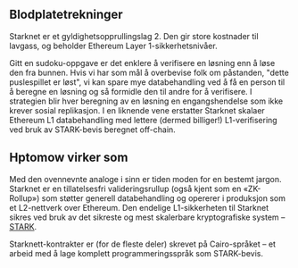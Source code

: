 ## Blodplatetrekninger

Starknet er et gyldighetsopprullingslag 2. Den gir store kostnader til lavgass, og beholder Ethereum Layer 1-sikkerhetsnivåer.

Gitt en sudoku-oppgave er det enklere å verifisere en løsning enn å løse den fra bunnen. Hvis vi har som mål å overbevise folk om påstanden, "dette puslespillet er løst", vi kan spare mye databehandling ved å få en person til å beregne en løsning og så formidle den til andre for å verifisere. I strategien blir hver beregning av en løsning en engangshendelse som ikke krever sosial replikasjon. I en liknende vene erstatter Starknet skalaer Ethereum L1 databehandling med lettere (dermed billiger!) L1-verifisering ved bruk av STARK-bevis beregnet off-chain.

## Hptomow virker som

Med den ovennevnte analoge i sinn er tiden moden for en bestemt jargon. Starknet er en tillatelsesfri valideringsrullup (også kjent som en «ZK-Rollup») som støtter generell databehandling og opererer i produksjon som et L2-nettverk over Ethereum. Den endelige L1-sikkerheten til Starknet sikres ved bruk av det sikreste og mest skalerbare kryptografiske system – [STARK](https://starkware.co/stark/).

Starknett-kontrakter er (for de fleste deler) skrevet på Cairo-språket – et arbeid med å lage komplett programmeringsspråk som STARK-bevis.